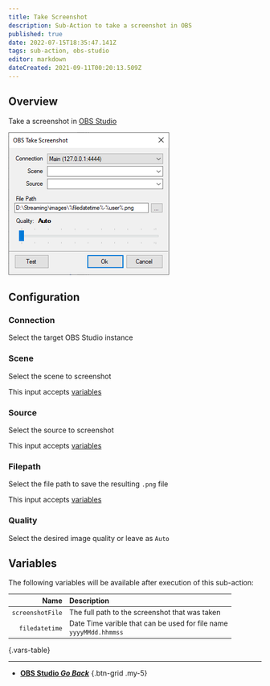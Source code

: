 ```yaml
---
title: Take Screenshot
description: Sub-Action to take a screenshot in OBS
published: true
date: 2022-07-15T18:35:47.141Z
tags: sub-action, obs-studio
editor: markdown
dateCreated: 2021-09-11T00:20:13.509Z
---
```


## Overview

Take a screenshot in [OBS Studio](/en/Broadcasters/OBS)

![sub-action-obs-takescreenshot-01.png](/sub-action-obs-takescreenshot-01.png)

## Configuration
### Connection
Select the target OBS Studio instance

### Scene
Select the scene to screenshot

This input accepts [variables](/en/Variables)

### Source
Select the source to screenshot

This input accepts [variables](/en/Variables)


### Filepath
Select the file path to save the resulting `.png` file

This input accepts [variables](/en/Variables)

### Quality
Select the desired image quality or leave as `Auto`


## Variables

The following variables will be available after execution of this sub-action:

Name | Description
----:|:------------
| `screenshotFile` | The full path to the screenshot that was taken
| `filedatetime` | Date Time varible that can be used for file name <br> `yyyyMMdd.hhmmss`
{.vars-table}

---

- [<i class="mdi mdi-chevron-left"></i> **OBS Studio *Go Back***](/en/Sub-Actions/OBS)
{.btn-grid .my-5}